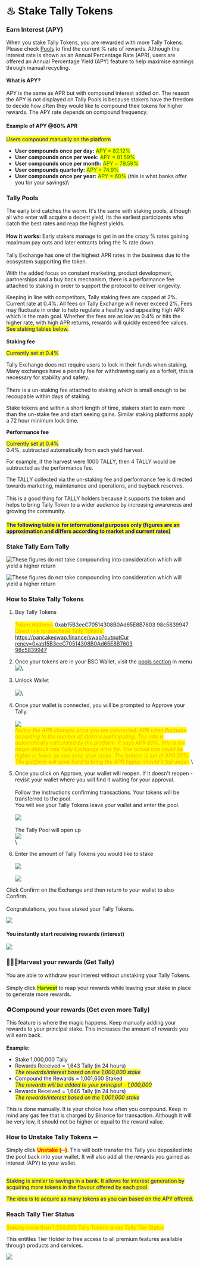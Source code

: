 # ♨ Stake Tally Tokens

### Earn Interest (APY)

When you stake Tally Tokens, you are rewarded with more Tally Tokens.  Please check [Pools](https://app.tally-ho.org/pools/stake\_tally) to find the current % rate of rewards.  Although the interest rate is shown as an Annual Percentage Rate (APR), users are offered an Annual Percentage Yield (APY) feature to help maximise earnings through manual recycling.\
\
**What is APY?**\
\
APY is the same as APR but with compound interest added on.  The reason the APY is not displayed on Tally Pools is because stakers have the freedom to decide how often they would like to compound their tokens for higher rewards.  The APY rate depends on compound frequency.

#### Example of APY @60% APR

<mark style="color:blue;">Users compound manually on the platform</mark>

* **User compounds once per day:** <mark style="color:green;">APY = 82.12%</mark> <mark style="color:orange;"></mark>&#x20;
* **User compounds once per week:** <mark style="color:green;">APY = 81.59%</mark>
* **User compounds once per month:** <mark style="color:green;">APY = 79.59%</mark>
* **User compounds quarterly:** <mark style="color:green;">APY = 74.9%</mark>
* **User compounds once per year:** <mark style="color:green;">APY = 60%</mark> (this is what banks offer you for your savings)\


### Tally Pools

The early bird catches the worm.  It's the same with staking pools, although all who enter will acquire a decent yield, its the earliest participants who catch the best rates and reap the highest yields.  \
\
**How it works:**  Early stakers manage to get in on the crazy % rates gaining maximum pay outs and later entrants bring the % rate down.\
\
Tally Exchange has one of the highest APR rates in the business due to the ecosystem supporting the token.&#x20;

With the added focus on constant marketing, product development, partnerships and a buy back mechanism, there is a performance fee attached to staking in order to support the protocol to deliver longevity.

Keeping in line with competitors, Tally staking fees are capped at 2%.  Current rate at 0.4%.  All fees on Tally Exchange will never exceed 2%.  Fees may fluctuate in order to help regulate a healthy and appealing high APR which is the main goal.  Whether the fees are as low as 0.4% or hits the higher rate, with high APR returns, rewards will quickly exceed fee values.  \
<mark style="color:blue;">See staking tables below.</mark>\
\
**Staking fee**

<mark style="color:blue;">Currently set at 0.4%</mark>

Tally Exchange does not require users to lock in their funds when staking.  Many exchanges have a penalty fee for withdrawing early as a forfeit, this is necessary for stability and safety.\
&#x20;\
There is a un-staking fee attached to staking which is small enough to be recoupable within days of staking.&#x20;

Stake tokens and within a short length of time, stakers start to earn more than the un-stake fee and start seeing gains.  Similar staking platforms apply a 72 hour minimum lock time.

**Performance fee**

<mark style="color:blue;">Currently set at 0.4%</mark>\
0.4%, subtracted automatically from each yield harvest.

For example, if the harvest were 1000 TALLY, then 4 TALLY would be subtracted as the performance fee.

The TALLY collected via the un-staking fee and performance fee is directed towards marketing, maintenance and operations, and buyback reserves.\
\
This is a good thing for TALLY holders because it supports the token and helps to bring Tally Token to a wider audience by increasing awareness and growing the community.

#### <mark style="color:blue;">**The following table is for informational purposes only (figures are an approximation and differs according to market and current rates)**</mark>

### &#x20;                                    Stake Tally Earn Tally

![These figures do not take compounding into consideration which will yield a higher return](<.gitbook/assets/image (10).png>)

![These figures do not take compounding into consideration which will yield a higher return](<.gitbook/assets/image (9).png>)

### How to Stake Tally Tokens

1. Buy Tally Tokens\
   \
   <mark style="color:orange;">Token Address:</mark> 0xab15B3eeC70514308B0Ad65E8B7603 98c5839947\
   <mark style="color:orange;">Direct link to purchase Tally Tokens:</mark> \
   [https://pancakeswap.finance/swap?outputCur   \
   rency=0xab15B3eeC70514308B0Ad65E8B7603   \
   98c5839947](https://pancakeswap.finance/swap?outputCurrency=0xab15B3eeC70514308B0Ad65E8B760398c5839947)
2. Once your tokens are in your BSC Wallet, visit the [pools section](https://app.tally-ho.org/pools/stake\_tally) in menu\
   ![](<.gitbook/assets/image (6) (1).png>)\

3. Unlock Wallet\
   \
   ![](<.gitbook/assets/Image 2 Connect Wallet.jpg>)\

4. Once your wallet is connected, you will be prompted to Approve your Tally.\
   \
   ![](<.gitbook/assets/image (4).png>)\
   _<mark style="color:orange;">Notice the APR changes once you are connected.  APR rates fluctuate according to the number of stakers participating.  The rate is automatically calculated by the platform.  It says APR 60%, this is the target default rate Tally Exchange aims for.  The actual rate could be higher or lower as you enter your stake.  The bottom is set at APR 20%.  The platform will work hard to bring the APR higher should it fall under.</mark>_  \

5. Once you click on Approve, your wallet will reopen.  If it doesn't reopen - revisit your wallet where you will find it waiting for your approval.\
   \
   Follow the instructions confirming transactions.  Your tokens will be transferred to the pool.\
   You will see your Tally Tokens leave your wallet and enter the pool.\
   \
   ![](<.gitbook/assets/Image 4 Approving Tally.jpg>)\
   \
   The Tally Pool will open up\
   ![](<.gitbook/assets/image (1).png>)\
   \

6. Enter the amount of Tally Tokens you would like to stake\
   \
   ![](<.gitbook/assets/image (3).png>)\
   \
   ![](<.gitbook/assets/image (2).png>)

Click Confirm on the Exchange and then return to your wallet to also Confirm.\
\
Congratulations, you have staked your Tally Tokens.

![](<.gitbook/assets/Image 7 COnfirm Stake on Wallet.jpg>)

#### You instantly start receiving rewards (interest) 

![](<.gitbook/assets/image (5) (1).png>)

### 🧑🏽‍🌾Harvest your rewards (Get Tally)

You are able to withdraw your interest without unstaking your Tally Tokens. \
\
Simply click <mark style="color:green;">**Harvest**</mark> to reap your rewards while leaving your stake in place to generate more rewards.

### ♻️Compound your rewards (Get even more Tally)

This feature is where the magic happens.  Keep manually adding your rewards to your principal stake.  This increases the amount of rewards you will earn back.\
\
**Example:**

* Stake 1,000,000 Tally
* Rewards Received = 1,643 Tally  (in 24 hours)\
  _<mark style="color:blue;">The rewards/interest based on the 1,000,000 stake</mark>_
* Compound the Rewards = 1,001,600 Staked\
  _<mark style="color:blue;">The rewards will be added to your principal - 1,000,000</mark>_
* Rewards Received = 1,646 Tally (in 24 hours)\
  _<mark style="color:blue;">The rewards/interest based on the 1,001,600 stake</mark>_

This is done manually.  It is your choice how often you compound.  Keep in mind any gas fee that is charged by Binance for transaction.  Although it will be very low, it should not be higher or equal to the reward value.

### How to Unstake Tally Tokens ➖

Simply click  <mark style="color:red;">**Unstake (**</mark>➖<mark style="color:red;">**)**</mark>.  This will both transfer the Tally you deposited into the pool back into your wallet.  It will also add all the rewards you gained as interest (APY) to your wallet.&#x20;

\
[](https://pancakeswap.finance/swap?outputCurrency=0xab15B3eeC70514308B0Ad65E8B760398c5839947)<mark style="color:blue;">Staking is similar to savings in a bank.  It allows for interest generation by acquiring more tokens in the flavour offered by each pool.</mark>

<mark style="color:blue;">The idea is to acquire as many tokens as you can based on the APY offered.</mark>&#x20;

### Reach Tally Tier Status

<mark style="color:orange;">Staking more than 1,250,000 Tally Tokens gives Tally Tier Status</mark>

This entitles Tier Holder to free access to all premium features available through products and services.

![](<.gitbook/assets/Tally-ho\_Home Page 3.gif>)
